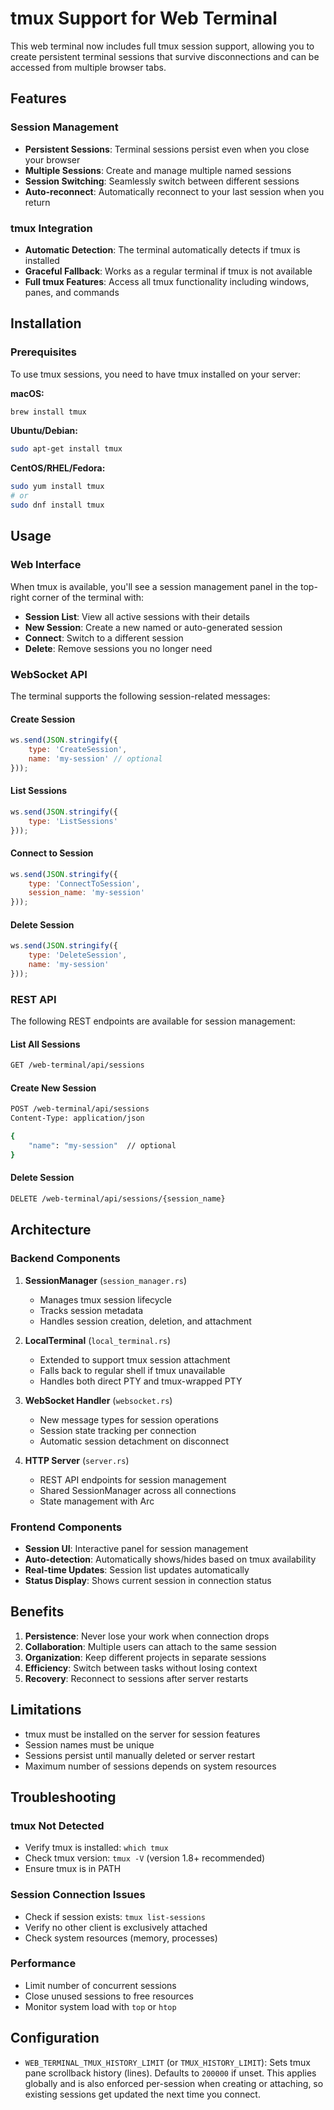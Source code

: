 # tmux Support for Web Terminal

This web terminal now includes full tmux session support, allowing you to create persistent terminal sessions that survive disconnections and can be accessed from multiple browser tabs.

## Features

### Session Management
- **Persistent Sessions**: Terminal sessions persist even when you close your browser
- **Multiple Sessions**: Create and manage multiple named sessions
- **Session Switching**: Seamlessly switch between different sessions
- **Auto-reconnect**: Automatically reconnect to your last session when you return

### tmux Integration
- **Automatic Detection**: The terminal automatically detects if tmux is installed
- **Graceful Fallback**: Works as a regular terminal if tmux is not available
- **Full tmux Features**: Access all tmux functionality including windows, panes, and commands

## Installation

### Prerequisites

To use tmux sessions, you need to have tmux installed on your server:

**macOS:**
```bash
brew install tmux
```

**Ubuntu/Debian:**
```bash
sudo apt-get install tmux
```

**CentOS/RHEL/Fedora:**
```bash
sudo yum install tmux
# or
sudo dnf install tmux
```

## Usage

### Web Interface

When tmux is available, you'll see a session management panel in the top-right corner of the terminal with:
- **Session List**: View all active sessions with their details
- **New Session**: Create a new named or auto-generated session
- **Connect**: Switch to a different session
- **Delete**: Remove sessions you no longer need

### WebSocket API

The terminal supports the following session-related messages:

#### Create Session
```javascript
ws.send(JSON.stringify({
    type: 'CreateSession',
    name: 'my-session' // optional
}));
```

#### List Sessions
```javascript
ws.send(JSON.stringify({
    type: 'ListSessions'
}));
```

#### Connect to Session
```javascript
ws.send(JSON.stringify({
    type: 'ConnectToSession',
    session_name: 'my-session'
}));
```

#### Delete Session
```javascript
ws.send(JSON.stringify({
    type: 'DeleteSession',
    name: 'my-session'
}));
```

### REST API

The following REST endpoints are available for session management:

#### List All Sessions
```bash
GET /web-terminal/api/sessions
```

#### Create New Session
```bash
POST /web-terminal/api/sessions
Content-Type: application/json

{
    "name": "my-session"  // optional
}
```

#### Delete Session
```bash
DELETE /web-terminal/api/sessions/{session_name}
```

## Architecture

### Backend Components

1. **SessionManager** (`session_manager.rs`)
   - Manages tmux session lifecycle
   - Tracks session metadata
   - Handles session creation, deletion, and attachment

2. **LocalTerminal** (`local_terminal.rs`)
   - Extended to support tmux session attachment
   - Falls back to regular shell if tmux unavailable
   - Handles both direct PTY and tmux-wrapped PTY

3. **WebSocket Handler** (`websocket.rs`)
   - New message types for session operations
   - Session state tracking per connection
   - Automatic session detachment on disconnect

4. **HTTP Server** (`server.rs`)
   - REST API endpoints for session management
   - Shared SessionManager across all connections
   - State management with Arc<SessionManager>

### Frontend Components

- **Session UI**: Interactive panel for session management
- **Auto-detection**: Automatically shows/hides based on tmux availability
- **Real-time Updates**: Session list updates automatically
- **Status Display**: Shows current session in connection status

## Benefits

1. **Persistence**: Never lose your work when connection drops
2. **Collaboration**: Multiple users can attach to the same session
3. **Organization**: Keep different projects in separate sessions
4. **Efficiency**: Switch between tasks without losing context
5. **Recovery**: Reconnect to sessions after server restarts

## Limitations

- tmux must be installed on the server for session features
- Session names must be unique
- Sessions persist until manually deleted or server restart
- Maximum number of sessions depends on system resources

## Troubleshooting

### tmux Not Detected
- Verify tmux is installed: `which tmux`
- Check tmux version: `tmux -V` (version 1.8+ recommended)
- Ensure tmux is in PATH

### Session Connection Issues
- Check if session exists: `tmux list-sessions`
- Verify no other client is exclusively attached
- Check system resources (memory, processes)

### Performance
- Limit number of concurrent sessions
- Close unused sessions to free resources
- Monitor system load with `top` or `htop`

## Configuration

- `WEB_TERMINAL_TMUX_HISTORY_LIMIT` (or `TMUX_HISTORY_LIMIT`): Sets tmux pane scrollback history (lines). Defaults to `200000` if unset. This applies globally and is also enforced per-session when creating or attaching, so existing sessions get updated the next time you connect.

